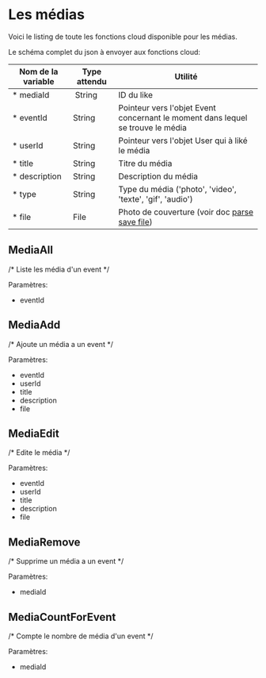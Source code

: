 # Les médias

Voici le listing de toute les fonctions cloud disponible pour les médias.

Le schéma complet du json à envoyer aux fonctions cloud:

| Nom de la variable | Type attendu                 | Utilité|
| ------------------ | ---------------------------- | ------ |
* mediaId | String | ID du like
* eventId | String | Pointeur vers l'objet Event concernant le moment dans lequel se trouve le média
* userId | String | Pointeur vers l'objet User qui à liké le média
* title | String | Titre du média
* description | String | Description du média
* type | String | Type du média ('photo', 'video', 'texte', 'gif', 'audio')
* file | File | Photo de couverture (voir doc [parse save file](https://www.parse.com/docs/ios_guide#files/iOS))

## MediaAll

/* Liste les média d'un event */

Paramètres:

* eventId

## MediaAdd

/* Ajoute un média a un event */

Paramètres:

* eventId
* userId
* title
* description
* file

## MediaEdit

/* Edite le média */

Paramètres:

* eventId
* userId
* title
* description
* file

## MediaRemove

/* Supprime un média a un event */

Paramètres:

* mediaId

## MediaCountForEvent

/* Compte le nombre de média d'un event */

Paramètres:

* mediaId
